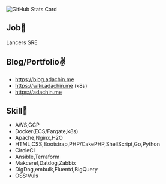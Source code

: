 ![GitHub Stats Card](https://github-readme-stats.vercel.app/api?username=RVIRUS0817&count_private=true&theme=dracula)

## Job🏃

Lancers SRE

## Blog/Portfolio✌️
- https://blog.adachin.me
- https://wiki.adachin.me (k8s)
- https://adachin.me

## Skill📖

- AWS,GCP
- Docker(ECS/Fargate,k8s)
- Apache,Nginx,H2O
- HTML,CSS,Bootstrap,PHP/CakePHP,ShellScript,Go,Python
- CircleCI
- Ansible,Terraform
- Makcerel,Datdog,Zabbix
- DigDag,embulk,Fluentd,BigQuery
- OSS:Vuls
